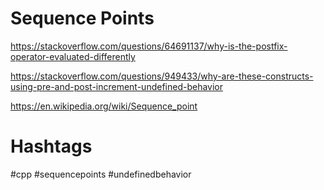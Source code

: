 # Sequence Points

https://stackoverflow.com/questions/64691137/why-is-the-postfix-operator-evaluated-differently

https://stackoverflow.com/questions/949433/why-are-these-constructs-using-pre-and-post-increment-undefined-behavior

https://en.wikipedia.org/wiki/Sequence_point

# Hashtags

#cpp #sequencepoints #undefinedbehavior